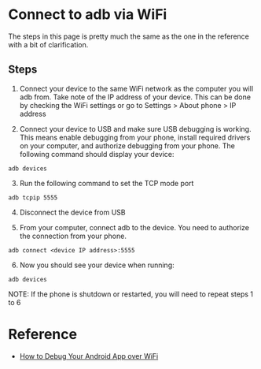 # Connect to adb via WiFi
The steps in this page is pretty much the same as the one in the reference with a bit of clarification.

## Steps
1) Connect your device to the same WiFi network as the computer you will adb from. Take note of the IP address of your device.
This can be done by checking the WiFi settings or go to Settings > About phone > IP address

2) Connect your device to USB and make sure USB debugging is working. This means enable debugging from your phone, install required drivers on your computer, and authorize debugging from your phone.
The following command should display your device:
```
adb devices
```

3) Run the following command to set the TCP mode port
```
adb tcpip 5555
```

4) Disconnect the device from USB

5) From your computer, connect adb to the device. You need to authorize the connection from your phone.
```
adb connect <device IP address>:5555
```

6) Now you should see your device when running:
```
adb devices
```

NOTE: If the phone is shutdown or restarted, you will need to repeat steps 1 to 6

# Reference

- [How to Debug Your Android App over WiFi ](https://futurestud.io/tutorials/how-to-debug-your-android-app-over-wifi-without-root)